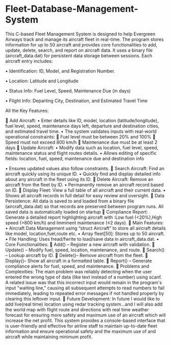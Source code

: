 # Fleet-Database-Management-System
This C-based Fleet Management System is designed to help Evergreen Airways track and manage its aircraft fleet in real-time. The program stores information for up to 50 aircraft and provides core functionalities to add, update, delete, search, and report on aircraft data. It uses a binary file (aircraft_data.dat) for persistent data storage between sessions.
Each aircraft entry includes:

•	Identification: ID, Model, and Registration Number.

•	Location: Latitude and Longitude

•	Status Info: Fuel Level, Speed, Maintenance Due (in days)

•	Flight Info: Departing City, Destination, and Estimated Travel Time

All the Key Features:

	Add Aircraft: 
•	Enter details like ID, model, location (latitude/longitude), fuel level, speed,          maintenance days left, departure and destination cities, and estimated travel time.
•	 The system validates inputs with real-world operational constraints:
	Fuel level must be between 20% and 100%
	Speed must not exceed 800 km/h
	Maintenance due must be at least 2 days
	Update Aircraft: 
•	Modify data such as location, fuel level, speed, maintenance status and flight routes details.
•	 Allows editing of specific fields: location, fuel, speed, maintenance due and 
            destination info
            
•	Ensures updated values also follow constraints.
	Search Aircraft: Find an aircraft quickly using its unique ID.
•	Quickly find and display detailed info about any aircraft in the fleet using its ID.
	Delete Aircraft: Remove an aircraft from the fleet by ID.
•	Permanently remove an aircraft record based on ID.
	Display Fleet: View a full table of all aircraft and their current data.
•	Shows all aircraft records in full detail for easy review and oversight.
	Data Persistence: All data is saved to and loaded from a binary file (aircraft_data.dat) so that records are preserved between program runs. All saved data is automatically loaded on startup
	Compliance Report: Generate a detailed report highlighting aircraft with :Low fuel (<20%),High speed (>800 km/h) and Imminent maintenance (≤2 days).
	Main Features: 
•	Aircraft Data Management using “struct Aircraft” to store all aircraft details like model, location,fuel,route etc.
•	Array fleet[50]: Stores up to 50 aircraft.
•	File Handling: Uses fread/fwrite to load/save data in aircraft_data.dat.
•	Core Functionalities:
	Add() – Register a new aircraft with validation.
	Update() – Modify fuel, speed, location, maintenance, and route.
	Search() – Lookup aircraft by ID.
	Delete()– Remove aircraft from the fleet.
	Display()– Show all aircraft in a formatted table.
	Report() – Generate compliance alerts for fuel, speed, and maintenance.
	Problems and Complexities: The main problem was reliably detecting when the user entered the wrong type of data (like text instead of a number) using scanf. A related issue was that this incorrect input would remain in the program's input "waiting line," causing all subsequent attempts to read numbers to fail immediately, leading to repeated error messages if not handled properly by clearing this leftover input.
	Future Development: In future I would like to add live(real time) location using redar tracking system...and I will also add the world map with flight route and directions with real time weather forecast for ensuring more safety and maximum use of an aircraft which will increase  the net profit.
This system provides a console-based interface that is user-friendly and effective for airline staff to maintain up-to-date fleet information and ensure operational safety and the maximum use of and aircraft while maintaining minimum profit.
